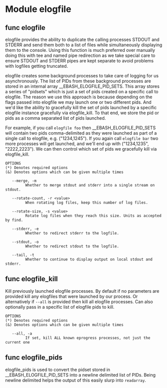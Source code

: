 # Module elogfile


## func elogfile

elogfile provides the ability to duplicate the calling processes STDOUT and STDERR and send them both to a list of files
while simultaneously displaying them to the console. Using this function is much preferred over manually doing this with
tee and named pipe redirection as we take special care to ensure STDOUT and STDERR pipes are kept separate to avoid
problems with logfiles getting truncated.

elogfile creates some background processes to take care of logging for us asynchronously. The list of PIDs from these
background processes are stored in an internal array __EBASH_ELOGFILE_PID_SETS. This array stores a series of "pidsets"
which is just a set of pids created on a specific call to elogfile. The reason we use this approach is because depending
on the flags passed into elogfile we may launch one or two different pids. And we'd like the ability to gracefully kill
the set of pids launched by a specific elogfile instance gracefully via elogfile_kill. To that end, we store the pid or
pids as a comma separated list of pids launched.

For example, if you call `elogfile foo` then __EBASH_ELOGFILE_PID_SETS will contain two pids comma-delimited as they
were launched as part of a single call to elogfile, e.g. ("1234,1245"). If you again call `elogfile bar` two more
processes will get launched, and we'll end up with ("1234,1235", "2222,2223"). We can then control which set of pids
we gracefully kill via elogfile_kill.

```Groff
OPTIONS
(*) Denotes required options
(&) Denotes options which can be given multiple times

   --merge, -m
         Whether to merge stdout and stderr into a single stream on stdout.

   --rotate-count, -r <value>
         When rotating log files, keep this number of log files.

   --rotate-size, -s <value>
         Rotate log files when they reach this size. Units as accepted by find.

   --stderr, -e
         Whether to redirect stderr to the logfile.

   --stdout, -o
         Whether to redirect stdout to the logfile.

   --tail, -t
         Whether to continue to display output on local stdout and stderr.

```

## func elogfile_kill

Kill previously launched elogfile processes. By default if no parameters are provided kill any elogfiles that were
launched by our process. Or alternatively if `--all` is provided then kill all elogfile processes. Can also optionally
pass in a specific list of elogfile pids to kill.

```Groff
OPTIONS
(*) Denotes required options
(&) Denotes options which can be given multiple times

   --all, -a
         If set, kill ALL known eprogress processes, not just the current one

```

## func elogfile_pids

elogfile_pids is used to convert the pidset stored in __EBASH_ELOGFILE_PID_SETS into a newline delimited list of PIDs.
Being newline delimited helps the output of this easily slurp into `readarray`.
